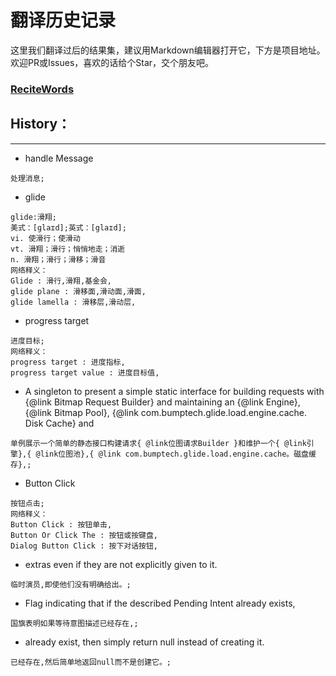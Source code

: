 # 翻译历史记录 
这里我们翻译过后的结果集，建议用Markdown编辑器打开它，下方是项目地址。欢迎PR或Issues，喜欢的话给个Star，交个朋友吧。
### [ReciteWords](https://github.com/BolexLiu/ReciteWords)

## History：

---

- handle Message
```
处理消息;
```
- glide
```
glide:滑翔;
美式：[ɡlaɪd];英式：[glaɪd];
vi. 使滑行；使滑动
vt. 滑翔；滑行；悄悄地走；消逝
n. 滑翔；滑行；滑移；滑音
网络释义：
Glide : 滑行,滑翔,基金会,
glide plane : 滑移面,滑动面,滑面,
glide lamella : 滑移层,滑动层,
```
- progress target
```
进度目标;
网络释义：
progress target : 进度指标,
progress target value : 进度目标值,
```
- A singleton to present a simple static interface for building requests with {@link Bitmap Request Builder} and maintaining an {@link Engine}, {@link Bitmap Pool}, {@link com.bumptech.glide.load.engine.cache.  Disk Cache} and
```
单例展示一个简单的静态接口构建请求{ @link位图请求Builder }和维护一个{ @link引擎},{ @link位图池},{ @link com.bumptech.glide.load.engine.cache。磁盘缓存},;
```
- Button Click
```
按钮点击;
网络释义：
Button Click : 按钮单击,
Button Or Click The : 按钮或按键盘,
Dialog Button Click : 按下对话按钮,
```
- extras even if they are not explicitly given to it.
```
临时演员,即使他们没有明确给出。;
```
- Flag indicating that if the described Pending Intent already exists,
```
国旗表明如果等待意图描述已经存在,;
```
- already exist, then simply return null instead of creating it.
```
已经存在,然后简单地返回null而不是创建它。;
```
